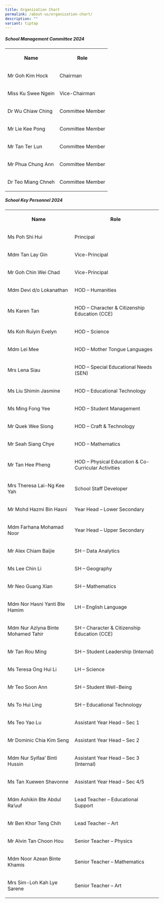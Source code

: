 ```yaml
---
title: Organization Chart
permalink: /about-us/organization-chart/
description: ""
variant: tiptap
---
```

<h5>School Management Committee 2024</h5>
<table style="minWidth: 50px">
<colgroup>
<col>
<col>
</colgroup>
<tbody>
<tr>
<th rowspan="1" colspan="1">
<p>Name</p>
</th>
<th rowspan="1" colspan="1">
<p>Role</p>
</th>
</tr>
<tr>
<td rowspan="1" colspan="1">
<p>Mr Goh Kim Hock</p>
</td>
<td rowspan="1" colspan="1">
<p>Chairman</p>
</td>
</tr>
<tr>
<td rowspan="1" colspan="1">
<p>Miss Ku Swee Ngein</p>
</td>
<td rowspan="1" colspan="1">
<p>Vice-Chairman</p>
</td>
</tr>
<tr>
<td rowspan="1" colspan="1">
<p>Dr Wu Chiaw Ching</p>
</td>
<td rowspan="1" colspan="1">
<p>Committee Member</p>
</td>
</tr>
<tr>
<td rowspan="1" colspan="1">
<p>Mr Lie Kee Pong</p>
</td>
<td rowspan="1" colspan="1">
<p>Committee Member</p>
</td>
</tr>
<tr>
<td rowspan="1" colspan="1">
<p>Mr Tan Ter Lun</p>
</td>
<td rowspan="1" colspan="1">
<p>Committee Member</p>
</td>
</tr>
<tr>
<td rowspan="1" colspan="1">
<p>Mr Phua Chung Ann</p>
</td>
<td rowspan="1" colspan="1">
<p>Committee Member</p>
</td>
</tr>
<tr>
<td rowspan="1" colspan="1">
<p>Dr Teo Miang Chneh</p>
</td>
<td rowspan="1" colspan="1">
<p>Committee Member</p>
</td>
</tr>
</tbody>
</table>
<h5>School Key Personnel 2024</h5>
<table style="minWidth: 50px">
<colgroup>
<col>
<col>
</colgroup>
<tbody>
<tr>
<th rowspan="1" colspan="1">
<p>Name</p>
</th>
<th rowspan="1" colspan="1">
<p>Role</p>
</th>
</tr>
<tr>
<td rowspan="1" colspan="1">
<p>Ms Poh Shi Hui</p>
</td>
<td rowspan="1" colspan="1">
<p>Principal</p>
</td>
</tr>
<tr>
<td rowspan="1" colspan="1">
<p>Mdm Tan Lay Gin</p>
</td>
<td rowspan="1" colspan="1">
<p>Vice-Principal</p>
</td>
</tr>
<tr>
<td rowspan="1" colspan="1">
<p>Mr Goh Chin Wei Chad</p>
</td>
<td rowspan="1" colspan="1">
<p>Vice-Principal</p>
</td>
</tr>
<tr>
<td rowspan="1" colspan="1">
<p>Mdm Devi d/o Lokanathan</p>
</td>
<td rowspan="1" colspan="1">
<p>HOD – Humanities</p>
</td>
</tr>
<tr>
<td rowspan="1" colspan="1">
<p>Ms Karen Tan</p>
</td>
<td rowspan="1" colspan="1">
<p>HOD – Character &amp; Citizenship Education (CCE)</p>
</td>
</tr>
<tr>
<td rowspan="1" colspan="1">
<p>Ms Koh Ruiyin Evelyn</p>
</td>
<td rowspan="1" colspan="1">
<p>HOD – Science</p>
</td>
</tr>
<tr>
<td rowspan="1" colspan="1">
<p>Mdm Lei Mee</p>
</td>
<td rowspan="1" colspan="1">
<p>HOD – Mother Tongue Languages</p>
</td>
</tr>
<tr>
<td rowspan="1" colspan="1">
<p>Mrs Lena Siau</p>
</td>
<td rowspan="1" colspan="1">
<p>HOD – Special Educational Needs (SEN)</p>
</td>
</tr>
<tr>
<td rowspan="1" colspan="1">
<p>Ms Liu Shimin Jasmine</p>
</td>
<td rowspan="1" colspan="1">
<p>HOD – Educational Technology</p>
</td>
</tr>
<tr>
<td rowspan="1" colspan="1">
<p>Ms Ming Fong Yee</p>
</td>
<td rowspan="1" colspan="1">
<p>HOD – Student Management</p>
</td>
</tr>
<tr>
<td rowspan="1" colspan="1">
<p>Mr Quek Wee Siong</p>
</td>
<td rowspan="1" colspan="1">
<p>HOD – Craft &amp; Technology</p>
</td>
</tr>
<tr>
<td rowspan="1" colspan="1">
<p>Mr Seah Siang Chye</p>
</td>
<td rowspan="1" colspan="1">
<p>HOD – Mathematics</p>
</td>
</tr>
<tr>
<td rowspan="1" colspan="1">
<p>Mr Tan Hee Pheng</p>
</td>
<td rowspan="1" colspan="1">
<p>HOD – Physical Education &amp; Co-Curricular Activities</p>
</td>
</tr>
<tr>
<td rowspan="1" colspan="1">
<p>Mrs Theresa Lai-Ng Kee Yah</p>
</td>
<td rowspan="1" colspan="1">
<p>School Staff Developer</p>
</td>
</tr>
<tr>
<td rowspan="1" colspan="1">
<p>Mr Mohd Hazmi Bin Hasni</p>
</td>
<td rowspan="1" colspan="1">
<p>Year Head – Lower Secondary</p>
</td>
</tr>
<tr>
<td rowspan="1" colspan="1">
<p>Mdm Farhana Mohamad Noor</p>
</td>
<td rowspan="1" colspan="1">
<p>Year Head – Upper Secondary</p>
</td>
</tr>
<tr>
<td rowspan="1" colspan="1">
<p>Mr Alex Chiam Baijie</p>
</td>
<td rowspan="1" colspan="1">
<p>SH – Data Analytics</p>
</td>
</tr>
<tr>
<td rowspan="1" colspan="1">
<p>Ms Lee Chin Li</p>
</td>
<td rowspan="1" colspan="1">
<p>SH – Geography</p>
</td>
</tr>
<tr>
<td rowspan="1" colspan="1">
<p>Mr Neo Guang Xian</p>
</td>
<td rowspan="1" colspan="1">
<p>SH – Mathematics</p>
</td>
</tr>
<tr>
<td rowspan="1" colspan="1">
<p>Mdm Nor Hasni Yanti Bte Hamim</p>
</td>
<td rowspan="1" colspan="1">
<p>LH – English Language</p>
</td>
</tr>
<tr>
<td rowspan="1" colspan="1">
<p>Mdm Nur Azlyna Binte Mohamed Tahir</p>
</td>
<td rowspan="1" colspan="1">
<p>SH – Character &amp; Citizenship Education (CCE)</p>
</td>
</tr>
<tr>
<td rowspan="1" colspan="1">
<p>Mr Tan Rou Ming</p>
</td>
<td rowspan="1" colspan="1">
<p>SH – Student Leadership (Internal)</p>
</td>
</tr>
<tr>
<td rowspan="1" colspan="1">
<p>Ms Teresa Ong Hui Li</p>
</td>
<td rowspan="1" colspan="1">
<p>LH – Science</p>
</td>
</tr>
<tr>
<td rowspan="1" colspan="1">
<p>Mr Teo Soon Ann</p>
</td>
<td rowspan="1" colspan="1">
<p>SH – Student Well-Being</p>
</td>
</tr>
<tr>
<td rowspan="1" colspan="1">
<p>Ms To Hui Ling</p>
</td>
<td rowspan="1" colspan="1">
<p>SH – Educational Technology</p>
</td>
</tr>
<tr>
<td rowspan="1" colspan="1">
<p>Ms Teo Yao Lu</p>
</td>
<td rowspan="1" colspan="1">
<p>Assistant Year Head – Sec 1</p>
</td>
</tr>
<tr>
<td rowspan="1" colspan="1">
<p>Mr Dominic Chia Kim Seng</p>
</td>
<td rowspan="1" colspan="1">
<p>Assistant Year Head – Sec 2</p>
</td>
</tr>
<tr>
<td rowspan="1" colspan="1">
<p>Mdm Nur Syifaa’ Binti Hussin</p>
</td>
<td rowspan="1" colspan="1">
<p>Assistant Year Head – Sec 3 (Internal)</p>
</td>
</tr>
<tr>
<td rowspan="1" colspan="1">
<p>Ms Tan Xuewen Shavonne</p>
</td>
<td rowspan="1" colspan="1">
<p>Assistant Year Head – Sec 4/5</p>
</td>
</tr>
<tr>
<td rowspan="1" colspan="1">
<p>Mdm Ashikin Bte Abdul Ra’uuf</p>
</td>
<td rowspan="1" colspan="1">
<p>Lead Teacher – Educational Support</p>
</td>
</tr>
<tr>
<td rowspan="1" colspan="1">
<p>Mr Ben Khor Teng Chih</p>
</td>
<td rowspan="1" colspan="1">
<p>Lead Teacher – Art</p>
</td>
</tr>
<tr>
<td rowspan="1" colspan="1">
<p>Mr Alvin Tan Choon Hou</p>
</td>
<td rowspan="1" colspan="1">
<p>Senior Teacher – Physics</p>
</td>
</tr>
<tr>
<td rowspan="1" colspan="1">
<p>Mdm Noor Azean Binte Khamis</p>
</td>
<td rowspan="1" colspan="1">
<p>Senior Teacher – Mathematics</p>
</td>
</tr>
<tr>
<td rowspan="1" colspan="1">
<p>Mrs Sim-Loh Kah Lye Sarene</p>
</td>
<td rowspan="1" colspan="1">
<p>Senior Teacher – Art</p>
</td>
</tr>
</tbody>
</table>
<p></p>